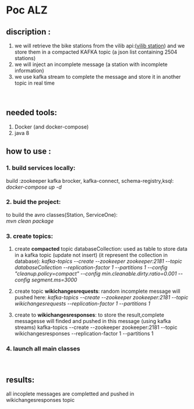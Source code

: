 # Poc ALZ

## discription :
1. we will retrieve the bike stations from the vilib api:([vilib station](https://api.jcdecaux.com/vls/v1/stations?apiKey=2a5d13ea313bf8dc325f8783f888de4eb96a8c14))
and we store them in a compacted KAFKA topic (a json list containing 2504 stations)
2. we will inject an incomplete message (a station with incomplete information)
3. we use kafka stream to complete the message and store it in another topic in real time
<br>

## needed tools:

1. Docker (and docker-compose)
2. java 8

## how to use :

### 1. build services locally:

 build :zookeeper kafka brocker, kafka-connect, schema-registry,ksql:
 <br> _docker-compose up -d_

### 2. buid the project: 

 to build the avro classes(Station, ServiceOne):
<br> _mvn clean package_

### 3. create topics:

   1. create **compacted** topic databaseCollection: used as table to store data in a kafka topic (update not insert) (it represent the collection in database):
    _kafka-topics --create --zookeeper zookeeper:2181 --topic databaseCollection --replication-factor 1 --partitions 1 --config "cleanup.policy=compact" --config min.cleanable.dirty.ratio=0.001 --config segment.ms=3000_
   2. create topic **wikichangesrequests**: random incomplete message will pushed here:
    _kafka-topics --create --zookeeper zookeeper:2181 --topic wikichangesrequests --replication-factor 1 --partitions 1_
   
   3. create to **wikichangesresponses**: to store the result,complete messagesse will finded and pushed in this message (using kafka streams)
kafka-topics --create --zookeeper zookeeper:2181 --topic wikichangesresponses --replication-factor 1 --partitions 1 
### 4. launch all main classes
<br>

## results:
all incoplete messages are completted and pushed in wikichangesresponses topic

